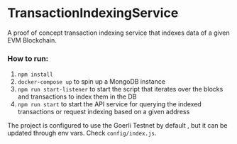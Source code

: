 # TransactionIndexingService
A proof of concept transaction indexing service that indexes data of a given EVM Blockchain.


### How to run:
1. `npm install`
2. `docker-compose up` to spin up a MongoDB instance
3. `npm run start-listener` to start the script that iterates over the blocks and transactions to index them in the DB
4. `npm run start` to start the API service for querying the indexed transactions or request indexing based on a given address


The project is configured to use the Goerli Testnet by default , but it can be updated through env vars. Check `config/index.js`.
